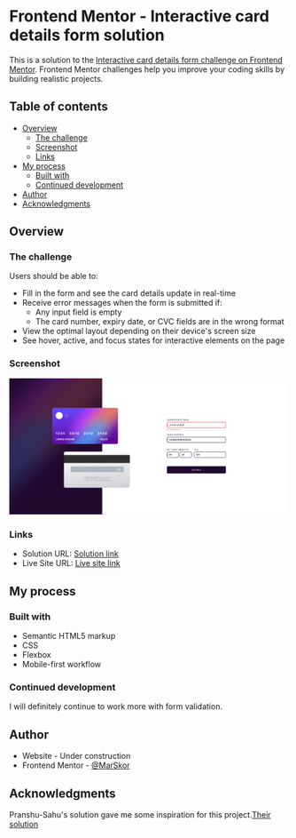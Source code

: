 # Frontend Mentor - Interactive card details form solution

This is a solution to the [Interactive card details form challenge on Frontend Mentor](https://www.frontendmentor.io/challenges/interactive-card-details-form-XpS8cKZDWw). Frontend Mentor challenges help you improve your coding skills by building realistic projects.

## Table of contents

- [Overview](#overview)
  - [The challenge](#the-challenge)
  - [Screenshot](#screenshot)
  - [Links](#links)
- [My process](#my-process)
  - [Built with](#built-with)
  - [Continued development](#continued-development)
- [Author](#author)
- [Acknowledgments](#acknowledgments)

## Overview

### The challenge

Users should be able to:

- Fill in the form and see the card details update in real-time
- Receive error messages when the form is submitted if:
  - Any input field is empty
  - The card number, expiry date, or CVC fields are in the wrong format
- View the optimal layout depending on their device's screen size
- See hover, active, and focus states for interactive elements on the page

### Screenshot

![view of completed design](./images/completed/completed-desktop.png)

### Links

- Solution URL: [Solution link](https://www.frontendmentor.io/solutions/interactive-card-details-form-9adACiTPFU)
- Live Site URL: [Live site link](https://lustrous-puppy-5d0a32.netlify.app/)

## My process

### Built with

- Semantic HTML5 markup
- CSS
- Flexbox
- Mobile-first workflow

### Continued development

I will definitely continue to work more with form validation.

## Author

- Website - Under construction
- Frontend Mentor - [@MarSkor](https://www.frontendmentor.io/profile/MarSkor)

## Acknowledgments

Pranshu-Sahu's solution gave me some inspiration for this project.[Their solution](https://github.com/Pranshu-Sahu/Front-end-mentor_card-detail-form)
